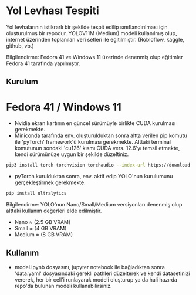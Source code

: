 # Yol Levhası Tespiti
Yol levhalarının istikrarlı bir şekilde tespit edilip sınıflandırılması için oluşturulmuş bir repodur. YOLOV11M (Medium) modeli kullanılmış olup, internet üzerinden toplanılan veri setleri ile eğitilmiştir. (Robloflow, kaggle, github, vb.)

Bilgilendirme: Fedora 41 ve Windows 11 üzerinde denenmiş olup eğitimler Fedora 41 tarafında yapılmıştır.

## Kurulum
# Fedora 41 / Windows 11
* Nvidia ekran kartının en güncel sürümüyle birlikte CUDA kurulması gerekmekte.
* Miniconda tarafında env. oluşturulduktan sonra altta verilen pip komutu ile 'pyTorch' framework'ü kurulması gerekmekte. Alttaki terminal komutunun sondaki 'cu126' kısmı CUDA vers. 12.6'yı temsil etmekte, kendi sürümünüze uygun bir şekilde düzeltiniz.
```bash
pip3 install torch torchvision torchaudio --index-url https://download.pytorch.org/whl/cu126
```
* pyTorch kurulduktan sonra, env. aktif edip YOLO'nun kurulumunu gerçekleştirmek gerekmekte.
```bash
pip install ultralytics
```
Bilgilendirme: YOLO'nun Nano/Small/Medium versiyonları denenmiş olup alttaki kullanım değerleri elde edilmiştir.
* Nano ≈ (2.5 GB VRAM) 
* Small ≈ (4 GB VRAM)
* Medium ≈ (8 GB VRAM)

## Kullanım
* model.ipynb dosyasını, jupyter notebook ile bağladıktan sonra 'data.yaml' dosyasındaki gerekli pathleri düzelterek ve kendi datasetinizi vererek, her bir cell'i runlayarak modeli oluşturup ya da hali hazırda repo'da bulunan modeli kullanabilirsiniz.
